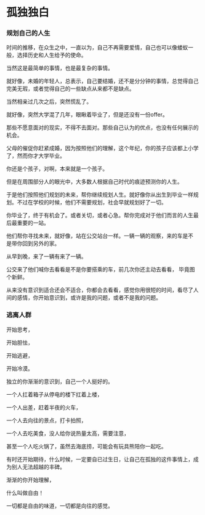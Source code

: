 # 孤独独白

### 规划自己的人生

时间的推移，在众生之中，一直以为，自己不再需要爱情，自己也可以像蝼蚁一般，选择历史和人生给予的使命。

当然这是最简单的事情，也是最复杂的事情。

就好像，未婚的年轻人，总表示，自己要结婚，还不是分分钟的事情，总觉得自己完美无瑕，或者觉得自己的一些缺点从来都不是缺点。

当然相亲过几次之后，突然慌乱了。

就好像，突然大学混了几年，眼瞅着毕业了，但是还没有一份offer。

那些不愿意面对的现实，不得不去面对。那些自己认为的优点，也没有任何展示的机会。

父母的催促你赶紧成婚，因为按照他们的理解，这个年纪，你的孩子应该都上小学了，然而你才大学毕业。

你还是个孩子，对啊，本来就是一个孩子。

但是在周围部分人的眼光中，大多数人根据自己时代的痕迹预测你的人生。

于是他们按照他们规划的未来，帮你继续规划人生。就好像你从出生到毕业一样规
划。不过在学校的时候，他们不需要规划，社会早就规划好了一切。

你毕业了，终于有机会了。或者关切，或者心急。帮你完成对于他们而言的人生最
后最重要的一站。

他们帮你寻找未来，就好像，站在公交站台一样。一辆一辆的观察，来的车是不
是带你回到另外的家。

从早到晚，来了一辆有来了一辆。

公交来了他们喊你去看看是不是你要搭乘的车，前几次你还主动去看看，
毕竟图个新鲜。

从来没有意识到适合还会不适合，你都会去看看，感觉你用很短的时间，看尽了人
间的感情，你开始意识到，或许是我的问题，或者不是我的问题。

### 逃离人群

开始思考，

开始胆怯，

开始逃避，

开始冷漠。

独立的你渐渐的意识到，自己一个人挺好的。

一个人扛着箱子从停电的楼下扛着上楼，

一个人出差，赶着半夜的火车，

一个人去向往的景点，打卡拍照，

一个人去吃美食，没人给你说热量太高，需要注意，

甚至一个人吃火锅了，虽然去海底捞，可能会有玩具熊陪你一起吃。

有时还开始期待，什么时候，一定要自已过生日，让自己在孤独的这件事情上，成为别人无法超越的丰碑。

渐渐的你开始理解，

什么叫做自由！ 

一切都是自由的味道，一切都是向往的感觉。

